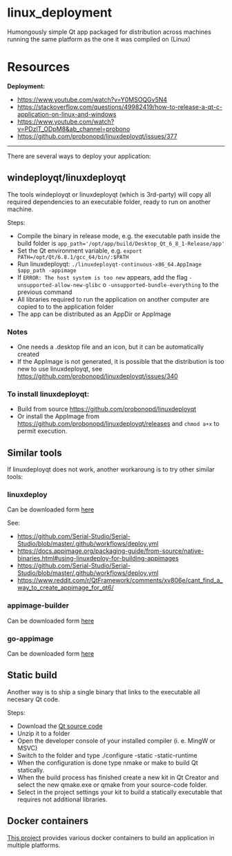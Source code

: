 # linux_deployment
Humongously simple Qt app packaged for distribution across machines running the same platform as the one it was compiled on (Linux)

# Resources
**Deployment:**
- https://www.youtube.com/watch?v=Y0MSOQGv5N4
- https://stackoverflow.com/questions/49982419/how-to-release-a-qt-c-application-on-linux-and-windows
- https://www.youtube.com/watch?v=PDzlT_ODpM8&ab_channel=probono
- https://github.com/probonopd/linuxdeployqt/issues/377
---

There are several ways to deploy your application:

<h2>windeployqt/linuxdeployqt</h2>

The tools windeployqt or linuxdeployqt (which is 3rd-party) will copy all required dependencies to an executable folder, ready to run on another machine.

Steps:
- Compile the binary in release mode, e.g. the executable path inside the build folder is `app_path='/opt/app/build/Desktop_Qt_6_8_1-Release/app'`
- Set the Qt environment variable, e.g. `export PATH=/opt/Qt/6.8.1/gcc_64/bin/:$PATH`
- Run linuxdeployqt: `./linuxdeployqt-continuous-x86_64.AppImage $app_path -appimage`
- If `ERROR: The host system is too new` appears, add the flag `-unsupported-allow-new-glibc` o `-unsupported-bundle-everything` to the previous command
- All libraries required to run the application on another computer are copied to to the application folder
- The app can be distributed as an AppDir or AppImage

<h3>Notes</h3>

- One needs a .desktop file and an icon, but it can be automatically created 
- If the AppImage is not generated, it is possible that the distribution is too new to use linuxdeployqt, see https://github.com/probonopd/linuxdeployqt/issues/340

<h3>To install linuxdeployqt:</h3>

- Build from source https://github.com/probonopd/linuxdeployqt
- Or install the AppImage from https://github.com/probonopd/linuxdeployqt/releases and `chmod a+x` to permit execution.

<h2>Similar tools</h2>

If linuxdeployqt does not work, another workaroung is to try other similar tools:

<h3>linuxdeploy</h3>

Can be downloaded form [here](https://github.com/linuxdeploy/linuxdeploy)

See:
- https://github.com/Serial-Studio/Serial-Studio/blob/master/.github/workflows/deploy.yml
- https://docs.appimage.org/packaging-guide/from-source/native-binaries.html#using-linuxdeploy-for-building-appimages
- https://github.com/Serial-Studio/Serial-Studio/blob/master/.github/workflows/deploy.yml
- https://www.reddit.com/r/QtFramework/comments/xv806e/cant_find_a_way_to_create_appimage_for_qt6/
  
<h3>appimage-builder</h3>

Can be downloaded form [here](https://github.com/AppImageCrafters/appimage-builder)

<h3>go-appimage</h3>

Can be downloaded form [here](https://github.com/probonopd/go-appimage/tree/master/src/appimagetool)

<h2>Static build</h2>

Another way is to ship a single binary that links to the executable all necesary Qt code. 

Steps:
- Download the [Qt source code](https://wiki.qt.io/Building_Qt_5_from_Git#Getting_the_source_code)
- Unzip it to a folder
- Open the developer console of your installed compiler (i. e. MingW or MSVC)
- Switch to the folder and type ./configure -static -static-runtime
- When the configuration is done type nmake or make to build Qt statically.
- When the build process has finished create a new kit in Qt Creator and select the new qmake.exe or qmake from your source-code folder.
- Select in the project settings your kit to build a statically executable that requires not additional libraries.

<h2>Docker containers</h2>

[This project](https://github.com/state-of-the-art/qt6-docker ) provides various docker containers to build an application in multiple platforms.
